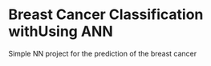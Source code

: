 # Breast Cancer Classification withUsing ANN
Simple NN project for the prediction of the breast cancer

